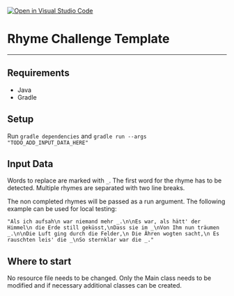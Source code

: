 [![Open in Visual Studio Code](https://classroom.github.com/assets/open-in-vscode-f059dc9a6f8d3a56e377f745f24479a46679e63a5d9fe6f495e02850cd0d8118.svg)](https://classroom.github.com/online_ide?assignment_repo_id=5435561&assignment_repo_type=AssignmentRepo)

# Rhyme Challenge Template

<hr>

## Requirements

- Java
- Gradle

## Setup

Run `gradle dependencies` and `gradle run --args "TODO_ADD_INPUT_DATA_HERE"`

## Input Data

Words to replace are marked with `_`. The first word for the rhyme has to be detected.
Multiple rhymes are separated with two line breaks.

The non completed rhymes will be passed as a run argument. The following example can be used for local testing:
```
"Als ich aufsah\n war niemand mehr _.\n\nEs war, als hätt' der Himmel\n die Erde still geküsst,\nDass sie im _\nVon Ihm nun träumen _.\n\nDie Luft ging durch die Felder,\n Die Ähren wogten sacht,\n Es rauschten leis' die _\nSo sternklar war die _."
```

## Where to start

No resource file needs to be changed. Only the Main class needs to be modified and if necessary
additional classes can be created.
